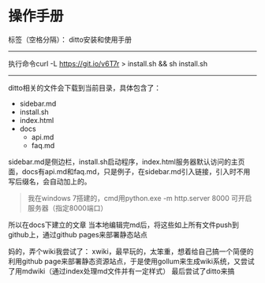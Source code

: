 # 操作手册

标签（空格分隔）： ditto安装和使用手册

---

执行命令curl -L https://git.io/v6T7r > install.sh && sh install.sh

---

ditto相关的文件会下载到当前目录，具体包含了：
- sidebar.md
- install.sh
- index.html
- docs
    - api.md
    - faq.md

sidebar.md是侧边栏，install.sh启动程序，index.html服务器默认访问的主页面，docs有api.md和faq.md，只是例子，在sidebar.md引入链接，[]()引入时不用写后缀名，会自动加上的。


> 我在windows 7搭建的，cmd用python.exe -m  http.server 8000
可开启服务器（指定8000端口）

所以在docs下建立的文章
当本地编辑完md后，将这些如上所有文件push到github上，通过github pages来部署静态站点

妈的，弄个wiki我尝试了：
xwiki，最早玩的，太笨重，想着给自己搞一个简便的
利用github page来部署静态资源站点，于是使用gollum来生成wiki系统，又尝试了用mdwiki（通过index处理md文件并有一定样式）
最后尝试了ditto来搞